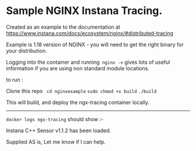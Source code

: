 # Sample NGINX Instana Tracing.

Created as an example to the documentation at 
https://www.instana.com/docs/ecosystem/nginx/#distributed-tracing

Example is 1.18 version of NGINX - you will need to get the right binary for your distribution.

Logging into the container and running` nginx -v` gives lots of useful information if you are using non standard module locations.


to run :

Clone this repo
 ` cd nginxexample`
 `sudo chmod +x build`
`./build `


This will build, and deploy the ngx-tracing container locally.

------------
`docker logs ngx-tracing` should show :-

Instana C++ Sensor v1.1.2 has been loaded.


Supplied AS is, Let me know if I can help.
